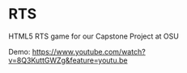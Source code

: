 # RTS
HTML5 RTS game for our Capstone Project at OSU

Demo: https://www.youtube.com/watch?v=8Q3KuttGWZg&feature=youtu.be
